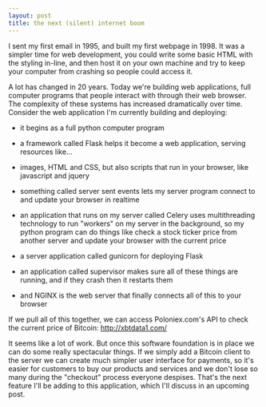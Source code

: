 ```yaml
---
layout: post
title: the next (silent) internet boom
---
```




I sent my first email in 1995, and built my first webpage in 1998. It was a simpler time for web development, you could write some basic HTML with the styling in-line, and then host it on your own machine and try to keep your computer from crashing so people could access it.

A lot has changed in 20 years. Today we're building web applications, full computer programs that people interact with through their web browser. The complexity of these systems has increased dramatically over time. Consider the web application I'm currently building and deploying:


- it begins as a full python computer program

- a framework called Flask helps it become a web application, serving resources like...

- images, HTML and CSS, but also scripts that run in your browser, like javascript and jquery

- something called server sent events lets my server program connect to and update your browser in realtime

- an application that runs on my server called Celery uses multithreading technology to run "workers" on my server in the background, so my python program can do things like check a stock ticker price from another server and update your browser with the current price

- a server application called gunicorn for deploying Flask

- an application called supervisor makes sure all of these things are running, and if they crash then it restarts them

- and NGINX is the web server that finally connects all of this to your browser


If we pull all of this together, we can access Poloniex.com's API to check the current price of Bitcoin: http://xbtdata1.com/

It seems like a lot of work. But once this software foundation is in place we can do some really spectacular things. If we simply add a Bitcoin client to the server we can create much simpler user interface for payments, so it's easier for customers to buy our products and services and we don't lose so many during the "checkout" process everyone despises. That's the next feature I'll be adding to this application, which I'll discuss in an upcoming post. 
